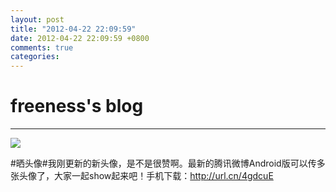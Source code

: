 ```yaml
---
layout: post
title: "2012-04-22 22:09:59"
date: 2012-04-22 22:09:59 +0800
comments: true
categories: 
---
```


# freeness's blog

----------

![](http://okqmqrbgo.bkt.clouddn.com/201204222209591.jpg)

>
\#晒头像\#我刚更新的新头像，是不是很赞啊。最新的腾讯微博Android版可以传多张头像了，大家一起show起来吧！手机下载：http://url.cn/4gdcuE